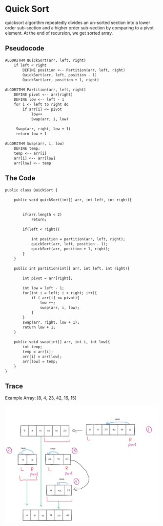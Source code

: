 # Quick Sort

quicksort algorithm repeatedly divides an un-sorted section into a lower order sub-section and a higher order sub-section by comparing to a pivot element. At the end of recursion, we get sorted array.

## Pseudocode

```
ALGORITHM QuickSort(arr, left, right)
    if left < right
        DEFINE position <-- Partition(arr, left, right)
        QuickSort(arr, left, position - 1)
        QuickSort(arr, position + 1, right)

ALGORITHM Partition(arr, left, right)
    DEFINE pivot <-- arr[right]
    DEFINE low <-- left - 1
    for i <- left to right do
        if arr[i] <= pivot
            low++
            Swap(arr, i, low)

     Swap(arr, right, low + 1)
     return low + 1

ALGORITHM Swap(arr, i, low)
    DEFINE temp;
    temp <-- arr[i]
    arr[i] <-- arr[low]
    arr[low] <-- temp
```

## The Code

```
public class QuickSort {

    public void quickSort(int[] arr, int left, int right){


        if(arr.length < 2)
            return;

        if(left < right){

            int position = partition(arr, left, right);
            quickSort(arr, left, position - 1);
            quickSort(arr, position + 1, right);
        }
    }

    public int partition(int[] arr, int left, int right){

        int pivot = arr[right];

        int low = left - 1;
        for(int i = left; i < right; i++){
            if ( arr[i] <= pivot){
                low ++;
                swap(arr, i, low);
            }
        }
        swap(arr, right, low + 1);
        return low + 1;
    }

    public void swap(int[] arr, int i, int low){
        int temp;
        temp = arr[i];
        arr[i] = arr[low];
        arr[low] = temp;
    }
}
```

## Trace 

Example Array: [8, 4, 23, 42, 16, 15]

![Quick](/Sort/app/src/main/java/Sort/Quick/image/code-challeng-28.png)